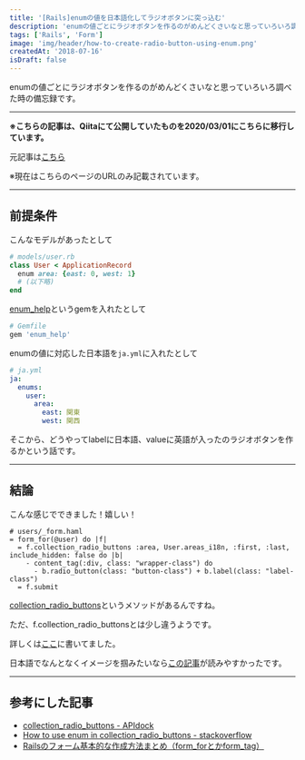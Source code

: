```yaml
---
title: '[Rails]enumの値を日本語化してラジオボタンに突っ込む'
description: 'enumの値ごとにラジオボタンを作るのがめんどくさいなと思っていろいろ調べた時の備忘録です'
tags: ['Rails', 'Form']
image: 'img/header/how-to-create-radio-button-using-enum.png'
createdAt: '2018-07-16'
isDraft: false
---
```


enumの値ごとにラジオボタンを作るのがめんどくさいなと思っていろいろ調べた時の備忘録です。

------

**※こちらの記事は、Qiitaにて公開していたものを2020/03/01にこちらに移行しています。**

元記事は[こちら](https://qiita.com/dach1_ken/items/4443333fb9fd722bd28a)

※現在はこちらのページのURLのみ記載されています。

--------

## 前提条件

こんなモデルがあったとして

```ruby
# models/user.rb
class User < ApplicationRecord
  enum area: {east: 0, west: 1}
  # (以下略)
end
```

[enum_help](https://github.com/zmbacker/enum_help)というgemを入れたとして

```ruby
# Gemfile
gem 'enum_help'
```

enumの値に対応した日本語を`ja.yml`に入れたとして

```yml
# ja.yml
ja:
  enums:
    user:
      area:
        east: 関東
        west: 関西
```

そこから、どうやってlabelに日本語、valueに英語が入ったのラジオボタンを作るかという話です。

------

## 結論

こんな感じでできました！嬉しい！

```html.haml
# users/_form.haml
= form_for(@user) do |f|
  = f.collection_radio_buttons :area, User.areas_i18n, :first, :last, include_hidden: false do |b|
    - content_tag(:div, class: "wrapper-class") do
      - b.radio_button(class: "button-class") + b.label(class: "label-class")
  = f.submit
```

[collection_radio_buttons](https://apidock.com/rails/v4.0.2/ActionView/Helpers/FormOptionsHelper/collection_radio_buttons)というメソッドがあるんですね。

ただ、f.collection_radio_buttonsとは少し違うようです。

詳しくは[ここ](https://stackoverflow.com/questions/36393489/how-to-use-enum-in-collection-radio-buttons)に書いてました。

日本語でなんとなくイメージを掴みたいなら[この記事](https://qiita.com/ykyk1218/items/2541a313aac0f0e5d81a#%E3%83%A9%E3%82%B8%E3%82%AA%E3%83%9C%E3%82%BF%E3%83%B3)が読みやすかったです。

-------

## 参考にした記事

- [collection_radio_buttons - APIdock](https://apidock.com/rails/v4.0.2/ActionView/Helpers/FormOptionsHelper/collection_radio_buttons)
- [How to use enum in collection_radio_buttons - stackoverflow](https://stackoverflow.com/questions/36393489/how-to-use-enum-in-collection-radio-buttons)
- [Railsのフォーム基本的な作成方法まとめ（form_forとかform_tag）](https://qiita.com/ykyk1218/items/2541a313aac0f0e5d81a)
